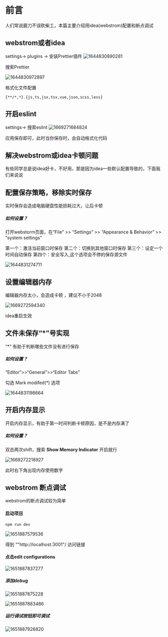 # 前言

人们常说磨刀不误砍柴工，本篇主要介绍用idea(webstrom)配置和断点调试



## webstrom或者idea

settings-> plugins -> 安装Prettier插件
![1644830890281](https://github.jzfai.top/file/vap-assets/1644830890281.png)

搜索Prettier

![1644830972897](https://github.jzfai.top/file/vap-assets/1644830972897.png)

格式化文件配置

```text
{**/*,*}.{js,ts,jsx,tsx,vue,json,scss,less}
```



## 开启eslint

settings-> 搜索eslint
![1669271684824](https://github.jzfai.top/file/vap-assets/1669271684824.png)

应用保存即可，此时当你保存时，会自动格式化代码



## 解决webstrom或idea卡顿问题

有些同学总是说idea好卡，不好用，那是因为idea一些默认配置导致的，下面我们来说说



## 配置保存策略，移除实时保存

实时保存会造成电脑硬盘性能损耗过大，让后卡顿

##### 如何设置？

打开webstorm页面，在“File” >> “Settings” >> “Appearance & Behavior” >> “system settings”

第一个：激活当前窗口时保存
第二个：切换到其他窗口时保存
第三个：设定一个时间自动保存
第四个：安全写入,这个选项会不停的保存源文件


![1644831274711](https://github.jzfai.top/file/vap-assets/1644831274711.png)



## 设置编辑器内存

编辑器内存太小，会造成卡顿 ，建议不小于2048

![1669272594340](https://github.jzfai.top/file/vap-assets/1669272594340.png)

idea重启生效



## 文件未保存“*”号实现

“*” 有助于判断哪些文件没有进行保存



##### 如何设置？

“Editor”>>“General”>>“Editor Tabs”

勾选 Mark modifed(*) 选项

![1644831198664](https://github.jzfai.top/file/vap-assets/1644831198664.png)



## 开启内存显示

开启内存显示，有助于第一时间判断卡顿原因，是不是内存满了



##### 如何设置？

双击两次shift，搜索 **Show Memory Indicator**  开启就行

![1669272218927](https://github.jzfai.top/file/vap-assets/1669272218927.png)

此时右下角出现内存使用数字



## webstrom 断点调试

webstrom的断点调试较为简单

#### 启动项目

```
npm run dev 
```

![1651887579536](https://github.jzfai.top/file/vap-assets/1651887579536.png)

得到 ""http://localhost:3001"/ 访问链接

#### 点击edit configurations

![1651887837277](https://github.jzfai.top/file/vap-assets/1651887837277.png)

##### 添加debug

![1651887875228](https://github.jzfai.top/file/vap-assets/1651887875228.png)

![1651887883486](https://github.jzfai.top/file/vap-assets/1651887883486.png)

##### 运行调试按钮即可调试

![1651887926820](https://github.jzfai.top/file/vap-assets/1651887926820.png)

